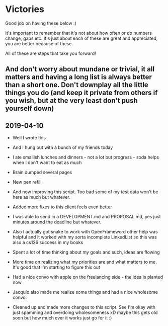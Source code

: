 # Victories

Good job on having these below :)

It's important to remember that it's not about how often or do numbers change, gaps etc. It's just about each of these are great and appreciated, you are better because of these.

All of these are steps that take you forward!

And don't worry about mundane or trivial, it all matters and having a long list is always better than a short one. Don't downplay all the little things you do (and keep it private from others if you wish, but at the very least don't push yourself down)
--------------------------------------------------
## 2019-04-10

- Well I wrote this

- And I hung out with a bunch of my friends today

- I ate smallish lunches and dinners - not a lot but progress - soda helps when I don't want to eat as much

- Brain dumped several pages 

- New pen refill
 
- And now improving this script. Too bad some of my test data won't be here as much but whatever.

- Added more fixes to this client feels even better

- I was able to send in a DEVELOPMENT.md and PROPOSAL.md, yes just minutes around the deadline but whatever. 

- Also I actually got snake to work with OpenFrameword other help was helpful and it worked with my sorta incomplete LinkedList so this was also a cs126 success in my books

- Spent a lot of time thinking about my goals and such, ideas are flowing

- More time on realizing what my priorities are and what matters to me. It's good that I'm starting to figure this out

- Had a nice convo with apple on the freelancing side - the idea is planted now 

- Jacquio also made me realize some things and had a nice wholesome convo. 

- Cleaned up and made more changes to this script. See I'm okay with just spamming and overdoing wholesomeness xD maybe this gets old soon but how much ever it works just go for it :)

